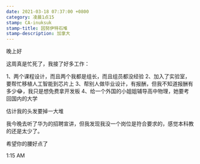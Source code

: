 ```yaml
---
date: 2021-03-18 07:37:00 +0800
category: 凌晨1点15
stamp: CA-inuksuk
stamp-title: 因努伊特石堆
stamp-description: 加拿大
---
```


<p>
晚上好

这周真是忙死了，我接了好多工作：

1、两个课程设计，而且两个我都是组长，而且组员都没经验
2、加入了实验室，要帮忙移植人工智能到芯片上
3、帮别人做毕业设计，有报酬，但我不知道报酬有多少😂，我只是想免费拿开发板
4、给一个外国的小姐姐辅导高中物理，她要考回国内的大学

估计我的头发要掉一大堆

我今晚去听了华为的招聘宣讲，但我发现我没一个岗位是符合要求的，感觉本科教的还是太少了。

希望你的腰好点了

1:15 AM
</p>